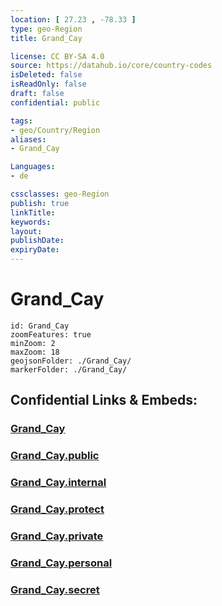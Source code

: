```yaml
---
location: [ 27.23 , -78.33 ] 
type: geo-Region
title: Grand_Cay

license: CC BY-SA 4.0
source: https://datahub.io/core/country-codes
isDeleted: false
isReadOnly: false
draft: false
confidential: public

tags:
- geo/Country/Region
aliases:
- Grand_Cay

Languages:
- de

cssclasses: geo-Region
publish: true
linkTitle: 
keywords: 
layout: 
publishDate: 
expiryDate: 
---
```


# Grand_Cay

```leaflet
id: Grand_Cay
zoomFeatures: true 
minZoom: 2 
maxZoom: 18
geojsonFolder: ./Grand_Cay/
markerFolder: ./Grand_Cay/
```


## Confidential Links & Embeds: 

### [Grand_Cay](/_Standards/Earth/Continent/America~Caribbean/Bahamas/Districts~Bahamas/Grand_Cay.md) 

### [Grand_Cay.public](/_public/Earth/Continent/America~Caribbean/Bahamas/Districts~Bahamas/Grand_Cay.public.md) 

### [Grand_Cay.internal](/_internal/Earth/Continent/America~Caribbean/Bahamas/Districts~Bahamas/Grand_Cay.internal.md) 

### [Grand_Cay.protect](/_protect/Earth/Continent/America~Caribbean/Bahamas/Districts~Bahamas/Grand_Cay.protect.md) 

### [Grand_Cay.private](/_private/Earth/Continent/America~Caribbean/Bahamas/Districts~Bahamas/Grand_Cay.private.md) 

### [Grand_Cay.personal](/_personal/Earth/Continent/America~Caribbean/Bahamas/Districts~Bahamas/Grand_Cay.personal.md) 

### [Grand_Cay.secret](/_secret/Earth/Continent/America~Caribbean/Bahamas/Districts~Bahamas/Grand_Cay.secret.md)

